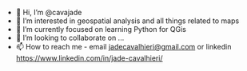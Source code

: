 - 👋 Hi, I’m @cavajade
- 👀 I’m interested in geospatial analysis and all things related to maps
- 🌱 I’m currently focused on learning Python for QGis
- 💞️ I’m looking to collaborate on ...
- 📫 How to reach me - email jadecavalhieri@gmail.com or linkedin https://www.linkedin.com/in/jade-cavalhieri/

<!---
cavajade/cavajade is a ✨ special ✨ repository because its `README.md` (this file) appears on your GitHub profile.
You can click the Preview link to take a look at your changes.
--->
